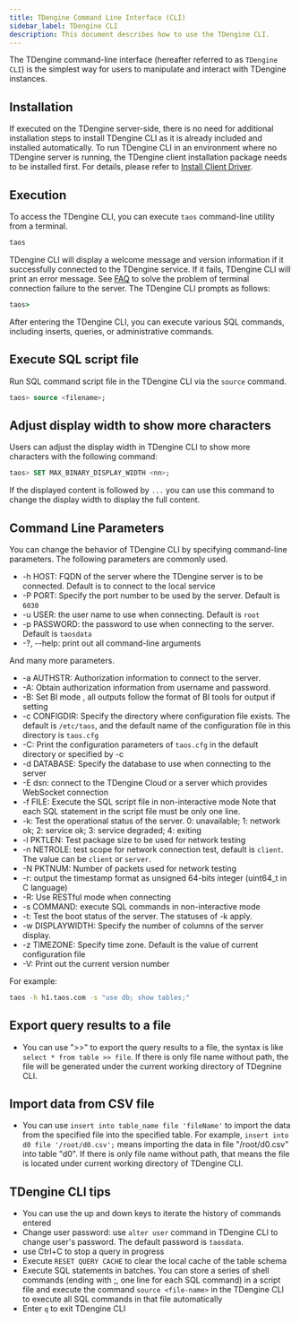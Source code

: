 ```yaml
---
title: TDengine Command Line Interface (CLI)
sidebar_label: TDengine CLI
description: This document describes how to use the TDengine CLI.
---
```


The TDengine command-line interface (hereafter referred to as `TDengine CLI`) is the simplest way for users to manipulate and interact with TDengine instances.

## Installation

If executed on the TDengine server-side, there is no need for additional installation steps to install TDengine CLI as it is already included and installed automatically. To run TDengine CLI in an environment where no TDengine server is running, the TDengine client installation package needs to be installed first. For details, please refer to [Install Client Driver](../../connectors/#install-client-driver).

## Execution

To access the TDengine CLI, you can execute `taos` command-line utility from a terminal.

```bash
taos
```

TDengine CLI will display a welcome message and version information if it successfully connected to the TDengine service. If it fails, TDengine CLI will print an error message. See [FAQ](../../../train-faq/faq) to solve the problem of terminal connection failure to the server. The TDengine CLI prompts as follows:

```cmd
taos>
```

After entering the TDengine CLI, you can execute various SQL commands, including inserts, queries, or administrative commands.

## Execute SQL script file

Run SQL command script file in the TDengine CLI via the `source` command.

```sql
taos> source <filename>;
```

## Adjust display width to show more characters

Users can adjust the display width in TDengine CLI to show more characters with the following command:

```sql
taos> SET MAX_BINARY_DISPLAY_WIDTH <nn>;
```

If the displayed content is followed by `...` you can use this command to change the display width to display the full content.

## Command Line Parameters

You can change the behavior of TDengine CLI by specifying command-line parameters. The following parameters are commonly used.

- -h HOST: FQDN of the server where the TDengine server is to be connected. Default is to connect to the local service
- -P PORT: Specify the port number to be used by the server. Default is `6030`
- -u USER: the user name to use when connecting. Default is `root`
- -p PASSWORD: the password to use when connecting to the server. Default is `taosdata`
- -?, --help: print out all command-line arguments

And many more parameters.

- -a AUTHSTR: Authorization information to connect to the server.
- -A: Obtain authorization information from username and password.
- -B: Set BI mode , all outputs follow the format of BI tools for output if setting
- -c CONFIGDIR: Specify the directory where configuration file exists. The default is `/etc/taos`, and the default name of the configuration file in this directory is `taos.cfg`
- -C: Print the configuration parameters of `taos.cfg` in the default directory or specified by -c
- -d DATABASE: Specify the database to use when connecting to the server
- -E dsn: connect to the TDengine Cloud or a server which provides WebSocket connection
- -f FILE: Execute the SQL script file in non-interactive mode Note that each SQL statement in the script file must be only one line.
- -k: Test the operational status of the server. 0: unavailable; 1: network ok; 2: service ok; 3: service degraded; 4: exiting
- -l PKTLEN: Test package size to be used for network testing
- -n NETROLE: test scope for network connection test, default is `client`. The value can be `client` or `server`.
- -N PKTNUM: Number of packets used for network testing
- -r: output the timestamp format as unsigned 64-bits integer (uint64_t in C language)
- -R: Use RESTful mode when connecting
- -s COMMAND: execute SQL commands in non-interactive mode
- -t: Test the boot status of the server. The statuses of -k apply.
- -w DISPLAYWIDTH: Specify the number of columns of the server display.
- -z TIMEZONE: Specify time zone. Default is the value of current configuration file
- -V: Print out the current version number

For example:

```bash
taos -h h1.taos.com -s "use db; show tables;"
```

## Export query results to a file

- You can use ">>" to export the query results to a file, the syntax is like `select * from table >> file`. If there is only file name without path, the file will be generated under the current working directory of TDegnine CLI.

## Import data from CSV file

- You can use `insert into table_name file 'fileName'` to import the data from the specified file into the specified table. For example, `insert into d0 file '/root/d0.csv';` means importing the data in file "/root/d0.csv" into table "d0". If there is only file name without path, that means the file is located under current working directory of TDengine CLI. 

## TDengine CLI tips

- You can use the up and down keys to iterate the history of commands entered
- Change user password: use `alter user` command in TDengine CLI to change user's password. The default password is `taosdata`.
- use Ctrl+C to stop a query in progress
- Execute `RESET QUERY CACHE` to clear the local cache of the table schema
- Execute SQL statements in batches. You can store a series of shell commands (ending with ;, one line for each SQL command) in a script file and execute the command `source <file-name>` in the TDengine CLI to execute all SQL commands in that file automatically
- Enter `q` to exit TDengine CLI

  

